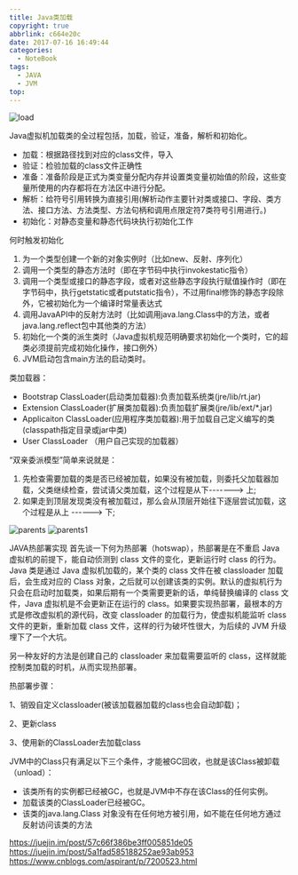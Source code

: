 ```yaml
---
title: Java类加载
copyright: true
abbrlink: c664e20c
date: 2017-07-16 16:49:44
categories:
  - NoteBook
tags:
  - JAVA
  - JVM
top: 
---
```


![load](load.jpg)

Java虚拟机加载类的全过程包括，加载，验证，准备，解析和初始化。
<!-- more -->

- 加载：根据路径找到对应的class文件，导入
- 验证：检验加载的class文件正确性
- 准备：准备阶段是正式为类变量分配内存并设置类变量初始值的阶段，这些变量所使用的内存都将在方法区中进行分配。
- 解析：给符号引用转换为直接引用(解析动作主要针对类或接口、字段、类方法、接口方法、方法类型、方法句柄和调用点限定符7类符号引用进行。)
- 初始化：对静态变量和静态代码块执行初始化工作



何时触发初始化

1. 为一个类型创建一个新的对象实例时（比如new、反射、序列化）
2. 调用一个类型的静态方法时（即在字节码中执行invokestatic指令）
3. 调用一个类型或接口的静态字段，或者对这些静态字段执行赋值操作时（即在字节码中，执行getstatic或者putstatic指令），不过用final修饰的静态字段除外，它被初始化为一个编译时常量表达式
4. 调用JavaAPI中的反射方法时（比如调用java.lang.Class中的方法，或者java.lang.reflect包中其他类的方法）
5. 初始化一个类的派生类时（Java虚拟机规范明确要求初始化一个类时，它的超类必须提前完成初始化操作，接口例外）
6. JVM启动包含main方法的启动类时。

类加载器：

- Bootstrap ClassLoader(启动类加载器):负责加载系统类(jre/lib/rt.jar)
- Extension ClassLoader(扩展类加载器):负责加载扩展类(jre/lib/ext/*.jar)
- Applicaiton ClassLoader(应用程序类加载器):用于加载自己定义编写的类(classpath指定目录或jar中类)
- User ClassLoader （用户自己实现的加载器）

“双亲委派模型”简单来说就是：

1. 先检查需要加载的类是否已经被加载，如果没有被加载，则委托父加载器加载，父类继续检查，尝试请父类加载，这个过程是从下-------> 上;
2. 如果走到顶层发现类没有被加载过，那么会从顶层开始往下逐层尝试加载，这个过程是从上 ------> 下;

![parents](parents.jpg)
![parents1](parents1.jpg)

JAVA热部署实现
首先谈一下何为热部署（hotswap），热部署是在不重启 Java 虚拟机的前提下，能自动侦测到 class 文件的变化，更新运行时 class 的行为。Java 类是通过 Java 虚拟机加载的，某个类的 class 文件在被 classloader 加载后，会生成对应的 Class 对象，之后就可以创建该类的实例。默认的虚拟机行为只会在启动时加载类，如果后期有一个类需要更新的话，单纯替换编译的 class 文件，Java 虚拟机是不会更新正在运行的 class。如果要实现热部署，最根本的方式是修改虚拟机的源代码，改变 classloader 的加载行为，使虚拟机能监听 class 文件的更新，重新加载 class 文件，这样的行为破坏性很大，为后续的 JVM 升级埋下了一个大坑。

另一种友好的方法是创建自己的 classloader 来加载需要监听的 class，这样就能控制类加载的时机，从而实现热部署。 

 热部署步骤：

1、销毁自定义classloader(被该加载器加载的class也会自动卸载)；

2、更新class

3、使用新的ClassLoader去加载class 

JVM中的Class只有满足以下三个条件，才能被GC回收，也就是该Class被卸载（unload）：

   - 该类所有的实例都已经被GC，也就是JVM中不存在该Class的任何实例。
   - 加载该类的ClassLoader已经被GC。
   - 该类的java.lang.Class 对象没有在任何地方被引用，如不能在任何地方通过反射访问该类的方法
   
   
   
   
https://juejin.im/post/57c66f386be3ff005851de05
https://juejin.im/post/5a1fad585188252ae93ab953
https://www.cnblogs.com/aspirant/p/7200523.html